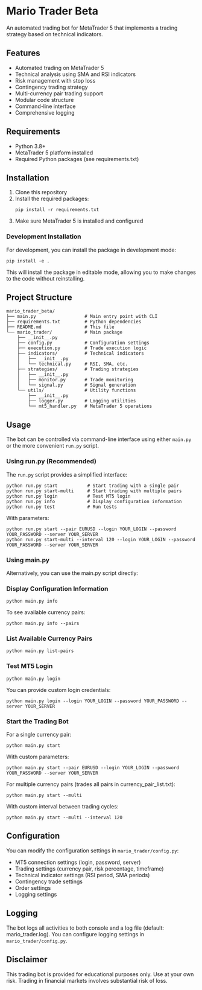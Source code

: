 # Mario Trader Beta

An automated trading bot for MetaTrader 5 that implements a trading strategy based on technical indicators.

## Features

- Automated trading on MetaTrader 5
- Technical analysis using SMA and RSI indicators
- Risk management with stop loss
- Contingency trading strategy
- Multi-currency pair trading support
- Modular code structure
- Command-line interface
- Comprehensive logging

## Requirements

- Python 3.8+
- MetaTrader 5 platform installed
- Required Python packages (see requirements.txt)

## Installation

1. Clone this repository
2. Install the required packages:
   ```
   pip install -r requirements.txt
   ```
3. Make sure MetaTrader 5 is installed and configured

### Development Installation

For development, you can install the package in development mode:

```
pip install -e .
```

This will install the package in editable mode, allowing you to make changes to the code without reinstalling.

## Project Structure

```
mario_trader_beta/
├── main.py                  # Main entry point with CLI
├── requirements.txt         # Python dependencies
├── README.md                # This file
└── mario_trader/            # Main package
    ├── __init__.py
    ├── config.py            # Configuration settings
    ├── execution.py         # Trade execution logic
    ├── indicators/          # Technical indicators
    │   ├── __init__.py
    │   └── technical.py     # RSI, SMA, etc.
    ├── strategies/          # Trading strategies
    │   ├── __init__.py
    │   ├── monitor.py       # Trade monitoring
    │   └── signal.py        # Signal generation
    └── utils/               # Utility functions
        ├── __init__.py
        ├── logger.py        # Logging utilities
        └── mt5_handler.py   # MetaTrader 5 operations
```

## Usage

The bot can be controlled via command-line interface using either `main.py` or the more convenient `run.py` script.

### Using run.py (Recommended)

The `run.py` script provides a simplified interface:

```
python run.py start           # Start trading with a single pair
python run.py start-multi     # Start trading with multiple pairs
python run.py login           # Test MT5 login
python run.py info            # Display configuration information
python run.py test            # Run tests
```

With parameters:

```
python run.py start --pair EURUSD --login YOUR_LOGIN --password YOUR_PASSWORD --server YOUR_SERVER
python run.py start-multi --interval 120 --login YOUR_LOGIN --password YOUR_PASSWORD --server YOUR_SERVER
```

### Using main.py

Alternatively, you can use the main.py script directly:

### Display Configuration Information

```
python main.py info
```

To see available currency pairs:

```
python main.py info --pairs
```

### List Available Currency Pairs

```
python main.py list-pairs
```

### Test MT5 Login

```
python main.py login
```

You can provide custom login credentials:

```
python main.py login --login YOUR_LOGIN --password YOUR_PASSWORD --server YOUR_SERVER
```

### Start the Trading Bot

For a single currency pair:

```
python main.py start
```

With custom parameters:

```
python main.py start --pair EURUSD --login YOUR_LOGIN --password YOUR_PASSWORD --server YOUR_SERVER
```

For multiple currency pairs (trades all pairs in currency_pair_list.txt):

```
python main.py start --multi
```

With custom interval between trading cycles:

```
python main.py start --multi --interval 120
```

## Configuration

You can modify the configuration settings in `mario_trader/config.py`:

- MT5 connection settings (login, password, server)
- Trading settings (currency pair, risk percentage, timeframe)
- Technical indicator settings (RSI period, SMA periods)
- Contingency trade settings
- Order settings
- Logging settings

## Logging

The bot logs all activities to both console and a log file (default: mario_trader.log). You can configure logging settings in `mario_trader/config.py`.

## Disclaimer

This trading bot is provided for educational purposes only. Use at your own risk. Trading in financial markets involves substantial risk of loss. 